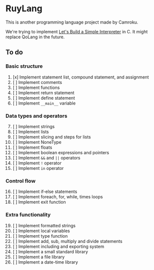 # RuyLang
This is another programming language project made by Camroku.

We're trying to implement [Let's Build a Simple Interpreter](https://ruslanspivak.com/lsbasi-part1/) in C. It might replace QoLang in the future.

## To do
### Basic structure
1. [x] Implement statement list, compound statement, and assignment  
2. [ ] Implement comments  
3. [ ] Implement functions  
4. [ ] Implement return statement  
5. [ ] Implement define statement
6. [ ] Implement `__main__` variable  

### Data types and operators
7. [ ] Implement strings  
8. [ ] Implement lists  
9. [ ] Implement slicing and steps for lists  
10. [ ] Implement NoneType  
11. [ ] Implement floats  
12. [ ] Implement boolean expressions and pointers  
13. [ ] Implement `&&` and `||` operators  
14. [ ] Implement `!` operator  
15. [ ] Implement `in` operator  

### Control flow
16. [ ] Implement if-else statements  
17. [ ] Implement foreach, for, while, times loops  
18. [ ] Implement exit function  

### Extra functionality
19. [ ] Implement formatted strings  
20. [ ] Implement local variables  
21. [ ] Implement type function  
22. [ ] Implement add, sub, multiply and divide statements  
23. [ ] Implement including and exporting system  
24. [ ] Implement a small standard library  
25. [ ] Implement a file library  
26. [ ] Implement a date-time library  
